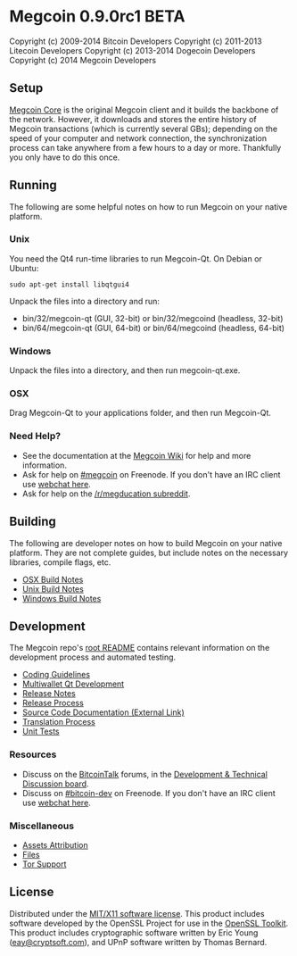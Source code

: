Megcoin 0.9.0rc1 BETA
=====================

Copyright (c) 2009-2014 Bitcoin Developers
Copyright (c) 2011-2013 Litecoin Developers
Copyright (c) 2013-2014 Dogecoin Developers
Copyright (c) 2014 Megcoin Developers


Setup
---------------------
[Megcoin Core](http://megcoin.com/en/download) is the original Megcoin client and it builds the backbone of the network. However, it downloads and stores the entire history of Megcoin transactions (which is currently several GBs); depending on the speed of your computer and network connection, the synchronization process can take anywhere from a few hours to a day or more. Thankfully you only have to do this once.

Running
---------------------
The following are some helpful notes on how to run Megcoin on your native platform. 

### Unix

You need the Qt4 run-time libraries to run Megcoin-Qt. On Debian or Ubuntu:

	sudo apt-get install libqtgui4

Unpack the files into a directory and run:

- bin/32/megcoin-qt (GUI, 32-bit) or bin/32/megcoind (headless, 32-bit)
- bin/64/megcoin-qt (GUI, 64-bit) or bin/64/megcoind (headless, 64-bit)



### Windows

Unpack the files into a directory, and then run megcoin-qt.exe.

### OSX

Drag Megcoin-Qt to your applications folder, and then run Megcoin-Qt.

### Need Help?

* See the documentation at the [Megcoin Wiki](http://megco.in/)
for help and more information.
* Ask for help on [#megcoin](http://webchat.freenode.net?channels=megcoin) on Freenode. If you don't have an IRC client use [webchat here](http://webchat.freenode.net?channels=megcoin).
* Ask for help on the [/r/megducation subreddit](http://reddit.com/r/megducation).

Building
---------------------
The following are developer notes on how to build Megcoin on your native platform. They are not complete guides, but include notes on the necessary libraries, compile flags, etc.

- [OSX Build Notes](build-osx.md)
- [Unix Build Notes](build-unix.md)
- [Windows Build Notes](build-msw.md)

Development
---------------------
The Megcoin repo's [root README](https://github.com/megcoin/megcoin/blob/master/README.md) contains relevant information on the development process and automated testing.

- [Coding Guidelines](coding.md)
- [Multiwallet Qt Development](multiwallet-qt.md)
- [Release Notes](release-notes.md)
- [Release Process](release-process.md)
- [Source Code Documentation (External Link)](https://dev.visucore.com/bitcoin/doxygen/)
- [Translation Process](translation_process.md)
- [Unit Tests](unit-tests.md)

### Resources
* Discuss on the [BitcoinTalk](https://bitcointalk.org/) forums, in the [Development & Technical Discussion board](https://bitcointalk.org/index.php?board=6.0).
* Discuss on [#bitcoin-dev](http://webchat.freenode.net/?channels=bitcoin) on Freenode. If you don't have an IRC client use [webchat here](http://webchat.freenode.net/?channels=bitcoin-dev).

### Miscellaneous
- [Assets Attribution](assets-attribution.md)
- [Files](files.md)
- [Tor Support](tor.md)

License
---------------------
Distributed under the [MIT/X11 software license](http://www.opensource.org/licenses/mit-license.php).
This product includes software developed by the OpenSSL Project for use in the [OpenSSL Toolkit](http://www.openssl.org/). This product includes
cryptographic software written by Eric Young ([eay@cryptsoft.com](mailto:eay@cryptsoft.com)), and UPnP software written by Thomas Bernard.
